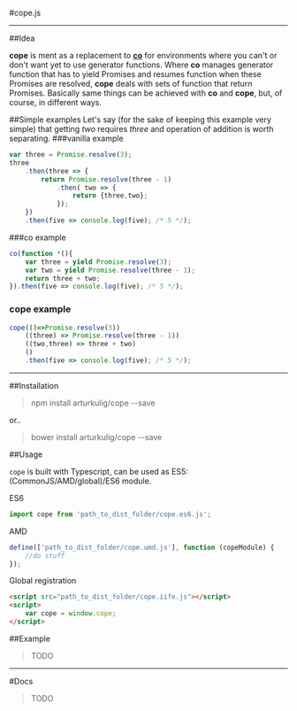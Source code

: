 #cope.js

---

##Idea

**cope** is ment as a replacement to **[co](https://github.com/tj/co)** for environments where you can't or don't want yet to use generator functions.
Where **co** manages generator function that has to yield Promises and resumes function when these Promises are resolved, **cope** deals with sets of function that return Promises.
Basically same things can be achieved with **co** and **cope**, but, of course, in different ways.

##Simple examples
Let's say (for the sake of keeping this example very simple) that getting *two* requires *three* and operation of addition is worth separating.
###vanilla example
```javascript
var three = Promise.resolve(3);
three
	.then(three => {
		return Promise.resolve(three - 1)
			.then( two => {
				return {three,two};
			});
	})
	.then(five => console.log(five); /* 5 */);
```
###co example
```javascript
co(function *(){
	var three = yield Promise.resolve(3);
	var two = yield Promise.resolve(three - 1);
	return three + two;
}).then(five => console.log(five); /* 5 */);
```
### cope example
```javascript
cope(()=>Promise.resolve(3))
	((three) => Promise.resolve(three - 1))
	((two,three) => three + two)
	()
	.then(five => console.log(five); /* 5 */);
```
---

##Installation
> npm install arturkulig/cope --save

or..
> bower install arturkulig/cope --save

##Usage

`cope` is built with Typescript, can be used as ES5:(CommonJS/AMD/global)/ES6 module.

ES6
```javascript
import cope from 'path_to_dist_folder/cope.es6.js';
```

AMD
```javascript
define(['path_to_dist_folder/cope.umd.js'], function (copeModule) {
    //do stuff
});
```

Global registration
```html
<script src="path_to_dist_folder/cope.iife.js"></script>
<script>
	var cope = window.cope;
</script>
```

##Example

>TODO

---
#Docs

>TODO
